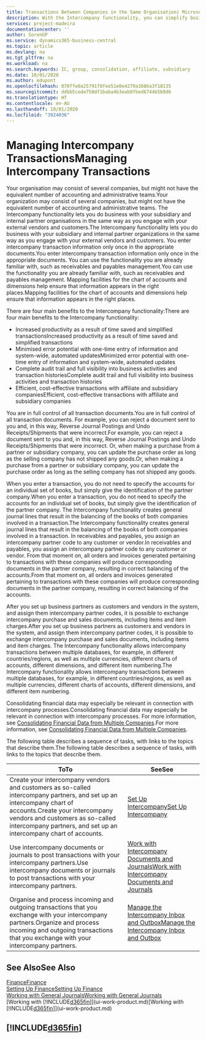```yaml
---
title: Transactions Between Companies in the Same Organisation| Microsoft Docs
description: With the Intercompany functionality, you can simplify business processes and transactions between companies within the same organisation.
services: project-madeira
documentationcenter: ''
author: SorenGP
ms.service: dynamics365-business-central
ms.topic: article
ms.devlang: na
ms.tgt_pltfrm: na
ms.workload: na
ms.search.keywords: IC, group, consolidation, affiliate, subsidiary
ms.date: 10/01/2020
ms.author: edupont
ms.openlocfilehash: 070ffe0a25791f8fee51e0e4279a3886a3f18135
ms.sourcegitcommit: ddbb5cede750df1baba4b3eab8fbed6744b5b9d6
ms.translationtype: HT
ms.contentlocale: en-AU
ms.lasthandoff: 10/01/2020
ms.locfileid: "3924036"
---
```

# <a name="managing-intercompany-transactions"></a><span data-ttu-id="dbb5e-103">Managing Intercompany Transactions</span><span class="sxs-lookup"><span data-stu-id="dbb5e-103">Managing Intercompany Transactions</span></span>
<span data-ttu-id="dbb5e-104">Your organisation may consist of several companies, but might not have the equivalent number of accounting and administrative teams.</span><span class="sxs-lookup"><span data-stu-id="dbb5e-104">Your organization may consist of several companies, but might not have the equivalent number of accounting and administrative teams.</span></span> <span data-ttu-id="dbb5e-105">The Intercompany functionality lets you do business with your subsidiary and internal partner organisations in the same way as you engage with your external vendors and customers.</span><span class="sxs-lookup"><span data-stu-id="dbb5e-105">The Intercompany functionality lets you do business with your subsidiary and internal partner organizations in the same way as you engage with your external vendors and customers.</span></span> <span data-ttu-id="dbb5e-106">You enter intercompany transaction information only once in the appropriate documents.</span><span class="sxs-lookup"><span data-stu-id="dbb5e-106">You enter intercompany transaction information only once in the appropriate documents.</span></span> <span data-ttu-id="dbb5e-107">You can use the functionality you are already familiar with, such as receivables and payables management.</span><span class="sxs-lookup"><span data-stu-id="dbb5e-107">You can use the functionality you are already familiar with, such as receivables and payables management.</span></span> <span data-ttu-id="dbb5e-108">Mapping facilities for the chart of accounts and dimensions help ensure that information appears in the right places.</span><span class="sxs-lookup"><span data-stu-id="dbb5e-108">Mapping facilities for the chart of accounts and dimensions help ensure that information appears in the right places.</span></span>  

<span data-ttu-id="dbb5e-109">There are four main benefits to the Intercompany functionality:</span><span class="sxs-lookup"><span data-stu-id="dbb5e-109">There are four main benefits to the Intercompany functionality:</span></span>  

- <span data-ttu-id="dbb5e-110">Increased productivity as a result of time saved and simplified transactions</span><span class="sxs-lookup"><span data-stu-id="dbb5e-110">Increased productivity as a result of time saved and simplified transactions</span></span>  
- <span data-ttu-id="dbb5e-111">Minimised error potential with one-time entry of information and system-wide, automated updates</span><span class="sxs-lookup"><span data-stu-id="dbb5e-111">Minimized error potential with one-time entry of information and system-wide, automated updates</span></span>  
- <span data-ttu-id="dbb5e-112">Complete audit trail and full visibility into business activities and transaction histories</span><span class="sxs-lookup"><span data-stu-id="dbb5e-112">Complete audit trail and full visibility into business activities and transaction histories</span></span>  
- <span data-ttu-id="dbb5e-113">Efficient, cost-effective transactions with affiliate and subsidiary companies</span><span class="sxs-lookup"><span data-stu-id="dbb5e-113">Efficient, cost-effective transactions with affiliate and subsidiary companies</span></span>  

<span data-ttu-id="dbb5e-114">You are in full control of all transaction documents.</span><span class="sxs-lookup"><span data-stu-id="dbb5e-114">You are in full control of all transaction documents.</span></span> <span data-ttu-id="dbb5e-115">For example, you can reject a document sent to you and, in this way, Reverse Journal Postings and Undo Receipts/Shipments that were incorrect.</span><span class="sxs-lookup"><span data-stu-id="dbb5e-115">For example, you can reject a document sent to you and, in this way, Reverse Journal Postings and Undo Receipts/Shipments that were incorrect.</span></span> <span data-ttu-id="dbb5e-116">Or, when making a purchase from a partner or subsidiary company, you can update the purchase order as long as the selling company has not shipped any goods.</span><span class="sxs-lookup"><span data-stu-id="dbb5e-116">Or, when making a purchase from a partner or subsidiary company, you can update the purchase order as long as the selling company has not shipped any goods.</span></span>  

<span data-ttu-id="dbb5e-117">When you enter a transaction, you do not need to specify the accounts for an individual set of books, but simply give the identification of the partner company.</span><span class="sxs-lookup"><span data-stu-id="dbb5e-117">When you enter a transaction, you do not need to specify the accounts for an individual set of books, but simply give the identification of the partner company.</span></span> <span data-ttu-id="dbb5e-118">The Intercompany functionality creates general journal lines that result in the balancing of the books of both companies involved in a transaction.</span><span class="sxs-lookup"><span data-stu-id="dbb5e-118">The Intercompany functionality creates general journal lines that result in the balancing of the books of both companies involved in a transaction.</span></span> <span data-ttu-id="dbb5e-119">In receivables and payables, you assign an intercompany partner code to any customer or vendor.</span><span class="sxs-lookup"><span data-stu-id="dbb5e-119">In receivables and payables, you assign an intercompany partner code to any customer or vendor.</span></span> <span data-ttu-id="dbb5e-120">From that moment on, all orders and invoices generated pertaining to transactions with these companies will produce corresponding documents in the partner company, resulting in correct balancing of the accounts.</span><span class="sxs-lookup"><span data-stu-id="dbb5e-120">From that moment on, all orders and invoices generated pertaining to transactions with these companies will produce corresponding documents in the partner company, resulting in correct balancing of the accounts.</span></span>  

 <span data-ttu-id="dbb5e-121">After you set up business partners as customers and vendors in the system, and assign them intercompany partner codes, it is possible to exchange intercompany purchase and sales documents, including items and item charges.</span><span class="sxs-lookup"><span data-stu-id="dbb5e-121">After you set up business partners as customers and vendors in the system, and assign them intercompany partner codes, it is possible to exchange intercompany purchase and sales documents, including items and item charges.</span></span> <span data-ttu-id="dbb5e-122">The Intercompany functionality allows intercompany transactions between multiple databases, for example, in different countries/regions, as well as multiple currencies, different charts of accounts, different dimensions, and different item numbering.</span><span class="sxs-lookup"><span data-stu-id="dbb5e-122">The Intercompany functionality allows intercompany transactions between multiple databases, for example, in different countries/regions, as well as multiple currencies, different charts of accounts, different dimensions, and different item numbering.</span></span>  

<span data-ttu-id="dbb5e-123">Consolidating financial data may especially be relevant in connection with intercompany processes.</span><span class="sxs-lookup"><span data-stu-id="dbb5e-123">Consolidating financial data may especially be relevant in connection with intercompany processes.</span></span> <span data-ttu-id="dbb5e-124">For more information, see [Consolidating Financial Data from Multiple Companies](finance-consolidated-company-reporting.md).</span><span class="sxs-lookup"><span data-stu-id="dbb5e-124">For more information, see [Consolidating Financial Data from Multiple Companies](finance-consolidated-company-reporting.md).</span></span>

<span data-ttu-id="dbb5e-125">The following table describes a sequence of tasks, with links to the topics that describe them.</span><span class="sxs-lookup"><span data-stu-id="dbb5e-125">The following table describes a sequence of tasks, with links to the topics that describe them.</span></span>

 |<span data-ttu-id="dbb5e-126">To</span><span class="sxs-lookup"><span data-stu-id="dbb5e-126">To</span></span> |<span data-ttu-id="dbb5e-127">See</span><span class="sxs-lookup"><span data-stu-id="dbb5e-127">See</span></span>|
 |---|---|
 |<span data-ttu-id="dbb5e-128">Create your intercompany vendors and customers as so-called intercompany partners, and set up an intercompany chart of accounts.</span><span class="sxs-lookup"><span data-stu-id="dbb5e-128">Create your intercompany vendors and customers as so-called intercompany partners, and set up an intercompany chart of accounts.</span></span>|[<span data-ttu-id="dbb5e-129">Set Up Intercompany</span><span class="sxs-lookup"><span data-stu-id="dbb5e-129">Set Up Intercompany</span></span>](intercompany-how-setup.md)|
 |<span data-ttu-id="dbb5e-130">Use intercompany documents or journals to post transactions with your intercompany partners.</span><span class="sxs-lookup"><span data-stu-id="dbb5e-130">Use intercompany documents or journals to post transactions with your intercompany partners.</span></span>|[<span data-ttu-id="dbb5e-131">Work with Intercompany Documents and Journals</span><span class="sxs-lookup"><span data-stu-id="dbb5e-131">Work with Intercompany Documents and Journals</span></span>](intercompany-how-work-documents-journals.md)|
 |<span data-ttu-id="dbb5e-132">Organise and process incoming and outgoing transactions that you exchange with your intercompany partners.</span><span class="sxs-lookup"><span data-stu-id="dbb5e-132">Organize and process incoming and outgoing transactions that you exchange with your intercompany partners.</span></span>|[<span data-ttu-id="dbb5e-133">Manage the Intercompany Inbox and Outbox</span><span class="sxs-lookup"><span data-stu-id="dbb5e-133">Manage the Intercompany Inbox and Outbox</span></span>](intercompany-how-manage-intercompany-inbox.md)|

## <a name="see-also"></a><span data-ttu-id="dbb5e-134">See Also</span><span class="sxs-lookup"><span data-stu-id="dbb5e-134">See Also</span></span>
[<span data-ttu-id="dbb5e-135">Finance</span><span class="sxs-lookup"><span data-stu-id="dbb5e-135">Finance</span></span>](finance.md)  
[<span data-ttu-id="dbb5e-136">Setting Up Finance</span><span class="sxs-lookup"><span data-stu-id="dbb5e-136">Setting Up Finance</span></span>](finance-setup-finance.md)  
[<span data-ttu-id="dbb5e-137">Working with General Journals</span><span class="sxs-lookup"><span data-stu-id="dbb5e-137">Working with General Journals</span></span>](ui-work-general-journals.md)  
<span data-ttu-id="dbb5e-138">[Working with [!INCLUDE[d365fin](includes/d365fin_md.md)]](ui-work-product.md)</span><span class="sxs-lookup"><span data-stu-id="dbb5e-138">[Working with [!INCLUDE[d365fin](includes/d365fin_md.md)]](ui-work-product.md)</span></span>

## [!INCLUDE[d365fin](includes/free_trial_md.md)]  
